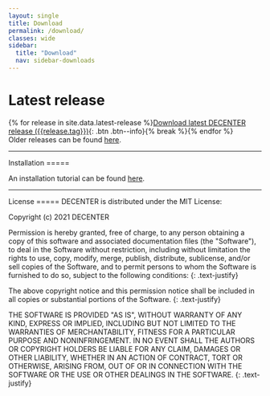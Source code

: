 ```yaml
---
layout: single
title: Download
permalink: /download/
classes: wide
sidebar:
  title: "Download"
  nav: sidebar-downloads
---
```

Latest release
=====
{% for release in site.data.latest-release %}[Download latest DECENTER release ({{release.tag}})]({{release.urlZip}}){: .btn .btn--info}{% break %}{% endfor %}
<br>Older releases can be found [here](https://github.com/decenter2021/decenter/releases/).

<hr>
Installation
=====

An installation tutorial can be found [here](/tutorials/installation/). <br>
<hr>
License
=====
DECENTER is distributed under the MIT License: <!--[<span style="color:purple">possibly change license</span>]-->


Copyright (c) 2021 DECENTER

Permission is hereby granted, free of charge, to any person obtaining a copy
of this software and associated documentation files (the "Software"), to deal
in the Software without restriction, including without limitation the rights
to use, copy, modify, merge, publish, distribute, sublicense, and/or sell
copies of the Software, and to permit persons to whom the Software is
furnished to do so, subject to the following conditions:
{: .text-justify}

The above copyright notice and this permission notice shall be included in all
copies or substantial portions of the Software.
{: .text-justify}

THE SOFTWARE IS PROVIDED "AS IS", WITHOUT WARRANTY OF ANY KIND, EXPRESS OR
IMPLIED, INCLUDING BUT NOT LIMITED TO THE WARRANTIES OF MERCHANTABILITY,
FITNESS FOR A PARTICULAR PURPOSE AND NONINFRINGEMENT. IN NO EVENT SHALL THE
AUTHORS OR COPYRIGHT HOLDERS BE LIABLE FOR ANY CLAIM, DAMAGES OR OTHER
LIABILITY, WHETHER IN AN ACTION OF CONTRACT, TORT OR OTHERWISE, ARISING FROM,
OUT OF OR IN CONNECTION WITH THE SOFTWARE OR THE USE OR OTHER DEALINGS IN THE
SOFTWARE.
{: .text-justify}
